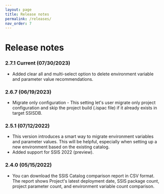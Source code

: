 ```yaml
---
layout: page
title: Release notes
permalink: /releases/
nav_order: 7
---
```

# Release notes

### 2.7.1 Current (07/30/2023)
- Added clear all and multi-select option to delete environment variable and parameter value recommendations.

### 2.6.7 (06/19/2023)
- Migrate only configuration - This setting let's user migrate only project configuration and skip the project build (.ispac file) if it already exists in target SSISDB.

### 2.5.1 (07/12/2022)
- This version introduces a smart way to migrate environment variables and parameter values. This will be helpful, especially when setting up a new environment based on the existing catalog.
- Added support for SSIS 2022 (preview).
  
### 2.4.0 (05/15/2022)
- You can download the SSIS Catalog comparison report in CSV format. The report shows Project's latest deployment date, SSIS package count, project parameter count, and environment variable count comparison.
